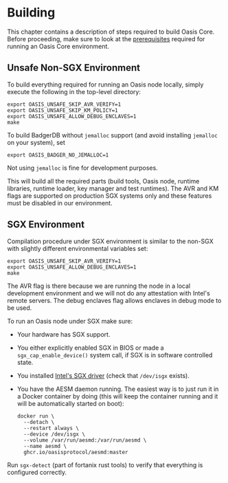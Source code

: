 # Building

This chapter contains a description of steps required to build Oasis Core.
Before proceeding, make sure to look at the [prerequisites] required for running
an Oasis Core environment.

[prerequisites]: prerequisites.md

## Unsafe Non-SGX Environment

To build everything required for running an Oasis node locally, simply execute
the following in the top-level directory:

```
export OASIS_UNSAFE_SKIP_AVR_VERIFY=1
export OASIS_UNSAFE_SKIP_KM_POLICY=1
export OASIS_UNSAFE_ALLOW_DEBUG_ENCLAVES=1
make
```

To build BadgerDB without `jemalloc` support (and avoid installing `jemalloc`
on your system), set

```
export OASIS_BADGER_NO_JEMALLOC=1
```

Not using `jemalloc` is fine for development purposes.

This will build all the required parts (build tools, Oasis node, runtime
libraries, runtime loader, key manager and test runtimes). The AVR and KM flags
are supported on production SGX systems only and these features must be disabled
in our environment.

## SGX Environment

Compilation procedure under SGX environment is similar to the non-SGX with
slightly different environmental variables set:

```
export OASIS_UNSAFE_SKIP_AVR_VERIFY=1
export OASIS_UNSAFE_ALLOW_DEBUG_ENCLAVES=1
make
```

The AVR flag is there because we are running the node in a local development
environment and we will not do any attestation with Intel's remote servers. The
debug enclaves flag allows enclaves in debug mode to be used.

To run an Oasis node under SGX make sure:

* Your hardware has SGX support.
* You either explicitly enabled SGX in BIOS or made a
  `sgx_cap_enable_device()` system call, if SGX is in software controlled state.
* You installed [Intel's SGX driver] (check that `/dev/isgx` exists).
* You have the AESM daemon running. The easiest way is to just run it in a
  Docker container by doing (this will keep the container running and it will
  be automatically started on boot):

  ```
  docker run \
    --detach \
    --restart always \
    --device /dev/isgx \
    --volume /var/run/aesmd:/var/run/aesmd \
    --name aesmd \
    ghcr.io/oasisprotocol/aesmd:master
  ```

Run `sgx-detect` (part of fortanix rust tools) to verify that everything is
configured correctly.

[Intel's SGX driver]: https://github.com/intel/linux-sgx-driver
